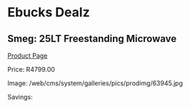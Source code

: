 
# Ebucks Dealz
## Smeg: 25LT Freestanding Microwave
[Product Page](https://www.ebucks.com/web/shop/productSelected.do?prodId=1031701291&catId=1196429345)

Price: R4799.00

Image: /web/cms/system/galleries/pics/prodimg/63945.jpg

Savings: 


	